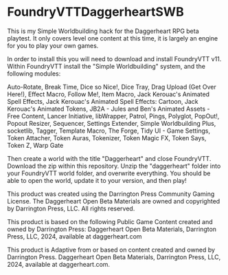 # FoundryVTTDaggerheartSWB
This is my Simple Worldbuilding hack for the Daggerheart RPG beta playtest. It only covers level one content at this time, it is largely an engine for you to play your own games.

In order to install this you will need to download and install FoundryVTT v11. Within FoundryVTT install the "Simple Worldbuilding" system, and the following modules:

Auto-Rotate,
Break Time,
Dice so Nice!,
Dice Tray,
Drag Upload (Get Over Here!),
Effect Macro,
Follow Me!,
Item Macro,
Jack Kerouac's Animated Spell Effects,
Jack Kerouac's Animated Spell Effects: Cartoon,
Jack Kerouac's Animated Tokens,
JB2A - Jules and Ben's Animated Assets - Free Content,
Lancer Initiative,
libWrapper,
Patrol,
Pings,
Polyglot,
PopOut!,
Popout Resizer,
Sequencer,
Settings Extender,
Simple Worldbuilding Plus,
socketlib,
Tagger,
Template Macro,
The Forge,
Tidy UI - Game Settings,
Token Attacher,
Token Auras,
Tokenizer,
Token Magic FX,
Token Says,
Token Z,
Warp Gate

Then create a world with the title "Daggerheart" and close FoundryVTT. Download the zip within this repository. Unzip the "daggerheart" folder into your FoundryVTT world folder, and overwrite everything. You should be able to open the world, update it to your version, and  then play!

This product was created using the Darrington Press Community Gaming License. The Daggerheart Open Beta Materials are owned and copyrighted by Darrington Press, LLC. All rights reserved.

This product is based on the following Public Game Content created and owned by Darrington Press: Daggerheart Open Beta Materials, Darrington Press, LLC, 2024, available at daggerheart.com

This product is Adaptive from or based on content created and owned by Darrington Press. Daggerheart Open Beta Materials, Darrington Press, LLC, 2024, available at daggerheart.com.
